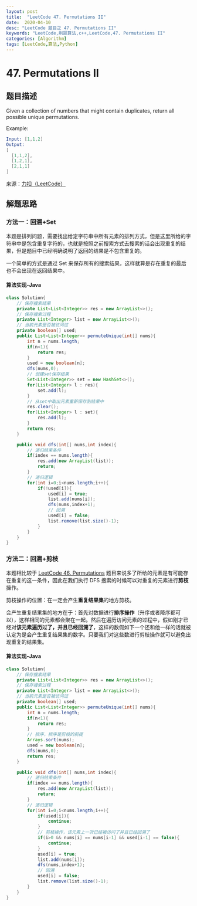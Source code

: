 ```yaml
---
layout: post
title:  "LeetCode 47. Permutations II"
date:  2020-04-10
desc: "LeetCode 题目之 47. Permutations II"
keywords: "LeetCode,刷题算法,c++,LeetCode,47. Permutations II"
categories: [Algorithm]
tags: [LeetCode,算法,Python]
---
```

# 47. Permutations II

## 题目描述

Given a collection of numbers that might contain duplicates, return all possible unique permutations.

Example:

```s
Input: [1,1,2]
Output:
[
  [1,1,2],
  [1,2,1],
  [2,1,1]
]
```

来源：[力扣（LeetCode）](https://leetcode-cn.com/problems/permutations-ii)

## 解题思路

### 方法一：回溯+Set

本题是排列问题，需要找出给定字符串中所有元素的排列方式，但是这里所给的字符串中是包含重复字符的，也就是按照之前搜索方式去搜索的话会出现重复的结果，但是题目中已经明确说明了返回的结果是不包含重复的。

一个简单的方式是通过 Set 来保存所有的搜索结果，这样就算是存在重复的最后也不会出现在返回结果中。

#### 算法实现-Java

```java
class Solution{
    // 保存搜索结果
    private List<List<Integer>> res = new ArrayList<>();
    // 保存搜索过程
    private List<Integer> list = new ArrayList<>();
    // 当前元素是否被访问过
    private boolean[] used;
    public List<List<Integer>> permuteUnique(int[] nums){
        int n = nums.length;
        if(n<1){
            return res;
        }
        used = new boolean[n];
        dfs(nums,0);
        // 创建set保存结果
        Set<List<Integer>> set = new HashSet<>();
        for(List<Integer> l : res){
            set.add(l);
        }
        // 从set中取出元素重新保存到结果中
        res.clear();
        for(List<Integer> l : set){
            res.add(l);
        }
        return res;
    }

    public void dfs(int[] nums,int index){
        // 递归结束条件
        if(index == nums.length){
            res.add(new ArrayList(list));
            return;
        }
        // 递归逻辑
        for(int i=0;i<nums.length;i++){
            if(!used[i]){
                used[i] = true;
                list.add(nums[i]);
                dfs(nums,index+1);
                // 回溯
                used[i] = false;
                list.remove(list.size()-1);
            }
        }
    }
}
```

### 方法二：回溯+剪枝

本题相比较于 [LeetCode 46. Permutations](https://wangxin1248.github.io/algorithm/2020/04/leetcode-46.html) 题目来说多了所给的元素是有可能存在重复的这一条件，因此在我们执行 DFS 搜索的时候可以对重复的元素进行**剪枝**操作。

剪枝操作的位置：在一定会产生**重复结果集**的地方剪枝。

会产生重复结果集的地方在于：首先对数据进行**排序操作**（升序或者降序都可以），这样相同的元素都会聚在一起。然后在遍历访问元素的过程中，假如刚才已经对**该元素遍历过了，并且已经回溯了**，这样的数假如下一个还和他一样的话就被认定为是会产生重复结果集的数字。只要我们对这些数进行剪枝操作就可以避免出现重复的结果集。

#### 算法实现-Java

```java
class Solution{
    // 保存搜索结果
    private List<List<Integer>> res = new ArrayList<>();
    // 保存搜索过程
    private List<Integer> list = new ArrayList<>();
    // 当前元素是否被访问过
    private boolean[] used;
    public List<List<Integer>> permuteUnique(int[] nums){
        int n = nums.length;
        if(n<1){
            return res;
        }
        // 排序，排序是剪枝的前提
        Arrays.sort(nums);
        used = new boolean[n];
        dfs(nums,0);
        return res;
    }

    public void dfs(int[] nums,int index){
        // 递归结束条件
        if(index == nums.length){
            res.add(new ArrayList(list));
            return;
        }
        // 递归逻辑
        for(int i=0;i<nums.length;i++){
            if(used[i]){
                continue;
            }
            // 剪枝操作，该元素上一次已经被访问了并且已经回溯了
            if(i>0 && nums[i] == nums[i-1] && used[i-1] == false){
                continue;
            }
            used[i] = true;
            list.add(nums[i]);
            dfs(nums,index+1);
            // 回溯
            used[i] = false;
            list.remove(list.size()-1);
        }
    }
}
```